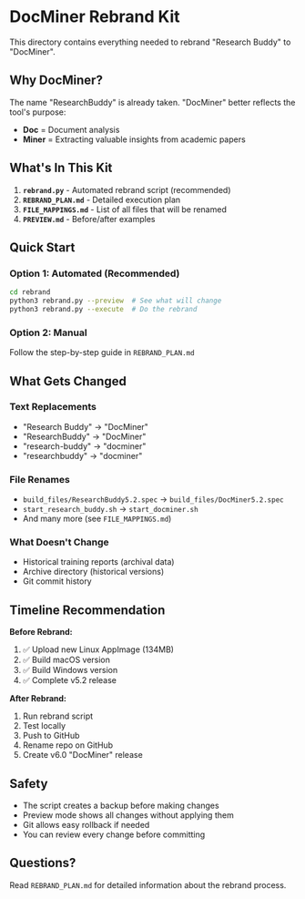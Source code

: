 # DocMiner Rebrand Kit

This directory contains everything needed to rebrand "Research Buddy" to "DocMiner".

## Why DocMiner?

The name "ResearchBuddy" is already taken. "DocMiner" better reflects the tool's purpose:
- **Doc** = Document analysis
- **Miner** = Extracting valuable insights from academic papers

## What's In This Kit

1. **`rebrand.py`** - Automated rebrand script (recommended)
2. **`REBRAND_PLAN.md`** - Detailed execution plan
3. **`FILE_MAPPINGS.md`** - List of all files that will be renamed
4. **`PREVIEW.md`** - Before/after examples

## Quick Start

### Option 1: Automated (Recommended)

```bash
cd rebrand
python3 rebrand.py --preview  # See what will change
python3 rebrand.py --execute  # Do the rebrand
```

### Option 2: Manual

Follow the step-by-step guide in `REBRAND_PLAN.md`

## What Gets Changed

### Text Replacements
- "Research Buddy" → "DocMiner"
- "ResearchBuddy" → "DocMiner" 
- "research-buddy" → "docminer"
- "researchbuddy" → "docminer"

### File Renames
- `build_files/ResearchBuddy5.2.spec` → `build_files/DocMiner5.2.spec`
- `start_research_buddy.sh` → `start_docminer.sh`
- And many more (see `FILE_MAPPINGS.md`)

### What Doesn't Change
- Historical training reports (archival data)
- Archive directory (historical versions)
- Git commit history

## Timeline Recommendation

**Before Rebrand:**
1. ✅ Upload new Linux AppImage (134MB)
2. ✅ Build macOS version
3. ✅ Build Windows version
4. ✅ Complete v5.2 release

**After Rebrand:**
1. Run rebrand script
2. Test locally
3. Push to GitHub
4. Rename repo on GitHub
5. Create v6.0 "DocMiner" release

## Safety

- The script creates a backup before making changes
- Preview mode shows all changes without applying them
- Git allows easy rollback if needed
- You can review every change before committing

## Questions?

Read `REBRAND_PLAN.md` for detailed information about the rebrand process.
